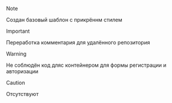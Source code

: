 > [!NOTE]
> Создан базовый шаблон с прикрённм стилем

> [!IMPORTANT]
> Переработка комментария для удалённого репозитория

> [!WARNING]
> Не соблюдён код дляс контейнером для формы регистрации и авторизации

> [!CAUTION]
> Отсутствуют
